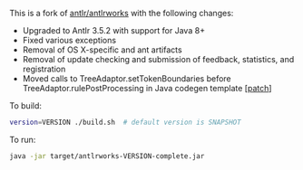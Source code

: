 This is a fork of [antlr/antlrworks](https://github.com/antlr/antlrworks) with the following changes:

* Upgraded to Antlr 3.5.2 with support for Java 8+
* Fixed various exceptions
* Removal of OS X-specific and ant artifacts
* Removal of update checking and submission of feedback, statistics, and registration
* Moved calls to TreeAdaptor.setTokenBoundaries before TreeAdaptor.rulePostProcessing in Java codegen template
  [[patch](patch/org/antlr/codegen/templates/Java/ASTParser.patch)]

To build:

```bash
version=VERSION ./build.sh  # default version is SNAPSHOT
``` 

To run:

```bash
java -jar target/antlrworks-VERSION-complete.jar
```
